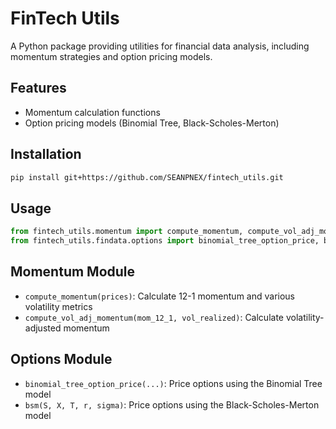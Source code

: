 # FinTech Utils

A Python package providing utilities for financial data analysis, including momentum strategies and option pricing models.

## Features
- Momentum calculation functions
- Option pricing models (Binomial Tree, Black-Scholes-Merton)

## Installation
```bash
pip install git+https://github.com/SEANPNEX/fintech_utils.git
```

## Usage
```python
from fintech_utils.momentum import compute_momentum, compute_vol_adj_momentum
from fintech_utils.findata.options import binomial_tree_option_price, bsm
```

## Momentum Module
- `compute_momentum(prices)`: Calculate 12-1 momentum and various volatility metrics
- `compute_vol_adj_momentum(mom_12_1, vol_realized)`: Calculate volatility-adjusted momentum


## Options Module
- `binomial_tree_option_price(...)`: Price options using the Binomial Tree model
- `bsm(S, X, T, r, sigma)`: Price options using the Black-Scholes-Merton model